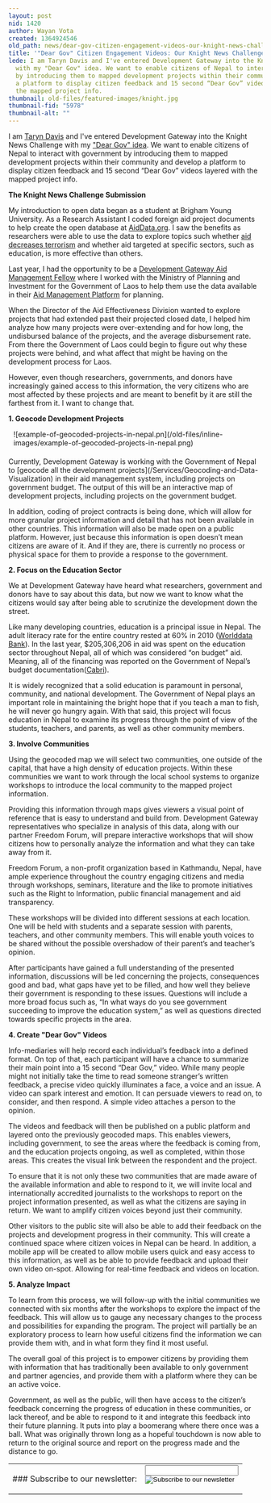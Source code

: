 ```yaml
---
layout: post
nid: 1420
author: Wayan Vota
created: 1364924546
old_path: news/dear-gov-citizen-engagement-videos-our-knight-news-challenge-entry
title: '"Dear Gov" Citizen Engagement Videos: Our Knight News Challenge Entry'
lede: I am Taryn Davis and I've entered Development Gateway into the Knight News Challenge
  with my "Dear Gov" idea. We want to enable citizens of Nepal to interact with government
  by introducing them to mapped development projects within their community and develop
  a platform to display citizen feedback and 15 second “Dear Gov” videos layered with
  the mapped project info.
thumbnail: old-files/featured-images/knight.jpg
thumbnail-fid: "5978"
thumbnail-alt: ""
---
```


I am [Taryn Davis](http://www.linkedin.com/pub/taryn-davis/20/135/119) and I've entered Development Gateway into the Knight News Challenge with my ["Dear Gov" idea](https://www.newschallenge.org/open/open-government/submission/dear-gov-could-you-please-send-more-teachers-201d-/). We want to enable citizens of Nepal to interact with government by introducing them to mapped development projects within their community and develop a platform to display citizen feedback and 15 second “Dear Gov” videos layered with the mapped project info.

**The Knight News Challenge Submission**

My introduction to open data began as a student at Brigham Young University. As a Research Assistant I coded foreign aid project documents to help create the open database at [AidData.org](http://AidData.org). I saw the benefits as researchers were able to use the data to explore topics such whether [aid decreases terrorism](http://link.springer.com/article/10.1007%2Fs11127-011-9875-y) and whether aid targeted at specific sectors, such as education, is more effective than others.

Last year, I had the opportunity to be a [Development Gateway Aid Management Fellow](/news/how-aid-management-fellowships-benefit-governments) where I worked with the Ministry of Planning and Investment for the Government of Laos to help them use the data available in their [Aid Management Platform](/programs/aid-management-program) for planning.

When the Director of the Aid Effectiveness Division wanted to explore projects that had extended past their projected closed date, I helped him analyze how many projects were over-extending and for how long, the undisbursed balance of the projects, and the average disbursement rate. From there the Government of Laos could begin to figure out why these projects were behind, and what affect that might be having on the development process for Laos.

However, even though researchers, governments, and donors have increasingly gained access to this information, the very citizens who are most affected by these projects and are meant to benefit by it are still the farthest from it. I want to change that.

**1. Geocode Development Projects**

<div style="float:right;margin-left:10px;margin-bottom:20px;">![example-of-geocoded-projects-in-nepal.pn](/old-files/inline-images/example-of-geocoded-projects-in-nepal.png)</div>Currently, Development Gateway is working with the Government of Nepal to [geocode all the development projects](/Services/Geocoding-and-Data-Visualization) in their aid management system, including projects on government budget. The output of this will be an interactive map of development projects, including projects on the government budget.

In addition, coding of project contracts is being done, which will allow for more granular project information and detail that has not been available in other countries. This information will also be made open on a public platform. However, just because this information is open doesn’t mean citizens are aware of it. And if they are, there is currently no process or physical space for them to provide a response to the government.

**2. Focus on the Education Sector**

We at Development Gateway have heard what researchers, government and donors have to say about this data, but now we want to know what the citizens would say after being able to scrutinize the development down the street.

Like many developing countries, education is a principal issue in Nepal. The adult literacy rate for the entire country rested at 60% in 2010 ([Worlddata Bank](http://databank.worldbank.org/ddp/home.do?Step=3&id=4)). In the last year, $205,306,206 in aid was spent on the education sector throughout Nepal, all of which was considered “on budget” aid. Meaning, all of the financing was reported on the Government of Nepal’s budget documentation([Cabri](https://docs.google.com/file/d/0B6PjlNDYA1mARHBZUjcxZUxfQWM/edit?usp=sharing)).

It is widely recognized that a solid education is paramount in personal, community, and national development. The Government of Nepal plays an important role in maintaining the bright hope that if you teach a man to fish, he will never go hungry again. With that said, this project will focus education in Nepal to examine its progress through the point of view of the students, teachers, and parents, as well as other community members.

**3. Involve Communities**

Using the geocoded map we will select two communities, one outside of the capital, that have a high density of education projects. Within these communities we want to work through the local school systems to organize workshops to introduce the local community to the mapped project information.

Providing this information through maps gives viewers a visual point of reference that is easy to understand and build from. Development Gateway representatives who specialize in analysis of this data, along with our partner Freedom Forum, will prepare interactive workshops that will show citizens how to personally analyze the information and what they can take away from it.

Freedom Forum, a non-profit organization based in Kathmandu, Nepal, have ample experience throughout the country engaging citizens and media through workshops, seminars, literature and the like to promote initiatives such as the Right to Information, public financial management and aid transparency.

These workshops will be divided into different sessions at each location. One will be held with students and a separate session with parents, teachers, and other community members. This will enable youth voices to be shared without the possible overshadow of their parent’s and teacher’s opinion.

After participants have gained a full understanding of the presented information, discussions will be led concerning the projects, consequences good and bad, what gaps have yet to be filled, and how well they believe their government is responding to these issues. Questions will include a more broad focus such as, “In what ways do you see government succeeding to improve the education system,” as well as questions directed towards specific projects in the area.

**4. Create "Dear Gov" Videos**

Info-mediaries will help record each individual’s feedback into a defined format. On top of that, each participant will have a chance to summarize their main point into a 15 second “Dear Gov,” video. While many people might not initially take the time to read someone stranger’s written feedback, a precise video quickly illuminates a face, a voice and an issue. A video can spark interest and emotion. It can persuade viewers to read on, to consider, and then respond. A simple video attaches a person to the opinion.

The videos and feedback will then be published on a public platform and layered onto the previously geocoded maps. This enables viewers, including government, to see the areas where the feedback is coming from, and the education projects ongoing, as well as completed, within those areas. This creates the visual link between the respondent and the project.

To ensure that it is not only these two communities that are made aware of the available information and able to respond to it, we will invite local and internationally accredited journalists to the workshops to report on the project information presented, as well as what the citizens are saying in return. We want to amplify citizen voices beyond just their community.

Other visitors to the public site will also be able to add their feedback on the projects and development progress in their community. This will create a continued space where citizen voices in Nepal can be heard. In addition, a mobile app will be created to allow mobile users quick and easy access to this information, as well as be able to provide feedback and upload their own video on-spot. Allowing for real-time feedback and videos on location.

**5. Analyze Impact**

To learn from this process, we will follow-up with the initial communities we connected with six months after the workshops to explore the impact of the feedback. This will allow us to gauge any necessary changes to the process and possibilities for expanding the program. The project will partially be an exploratory process to learn how useful citizens find the information we can provide them with, and in what form they find it most useful.

The overall goal of this project is to empower citizens by providing them with information that has traditionally been available to only government and partner agencies, and provide them with a platform where they can be an active voice.

Government, as well as the public, will then have access to the citizen’s feedback concerning the progress of education in these communities, or lack thereof, and be able to respond to it and integrate this feedback into their future planning. It puts into play a boomerang where there once was a ball. What was originally thrown long as a hopeful touchdown is now able to return to the original source and report on the progress made and the distance to go.

<center><table><tr><td>### Subscribe to our newsletter:

</td><td><form action="http://developmentgateway.us6.list-manage.com/subscribe/post?u=741012580677f9fb0b79d2b9e&id=29e60e3e20" class="footer-subscribe-form inline-form" method="post" name="mc-embedded-subscribe-form"><div><div class="form-item input-wrapper"><input class="form-text" maxlength="128" name="EMAIL" title="email@example.com" type="email"></input></div><div class="form-item submit-wrapper"><input class="form-submit" name="subscribe" src="/sites/all/themes/corporate/images/short-submit.png" title="Subscribe to our newsletter" type="image" value=""></input></div></div></form></td></tr></table></center>

